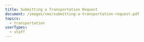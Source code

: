 ```yaml
---
title: Submitting a Transportation Request
document: /images/cms/submitting-a-transportation-request.pdf
topics:
  - transportation
userTypes:
  - staff
---
```

